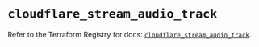 # `cloudflare_stream_audio_track`

Refer to the Terraform Registry for docs: [`cloudflare_stream_audio_track`](https://registry.terraform.io/providers/cloudflare/cloudflare/5.3.0/docs/resources/stream_audio_track).
